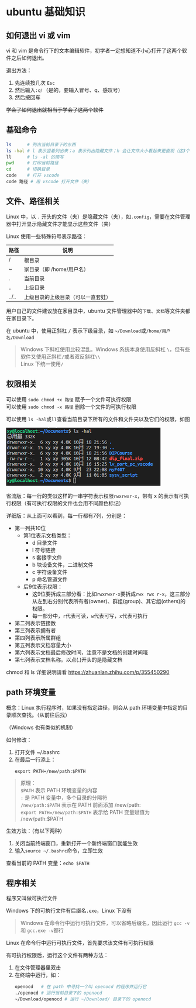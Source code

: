 # ubuntu 基础知识

## 如何退出 vi 或 vim
vi 和 vim 是命令行下的文本编辑软件，初学者一定想知道不小心打开了这两个软件之后如何退出。

退出方法：
1. 先连续按几次 `Esc`
2. 然后输入`:q!`（是的，要输入冒号、q、感叹号）
3. 然后按回车

~~学会了如何退出就相当于学会了这两个软件~~

## 基础命令

```bash
ls      # 列出当前目录下的东西
ls -hal # l 表示竖着列出来；a 表示列出隐藏文件；h 会让文件大小看起来更直观（这3个字母顺序可以换）
ll      # ls -al 的简写
pwd     # 打印当前路径
cd      # 切换目录
code    # 打开 vscode
code 路径 # 用 vscode 打开文件（夹）
```

## 文件、路径相关

Linux 中，以 `.` 开头的文件（夹）是隐藏文件（夹），如`.config`，需要在文件管理器中打开显示隐藏文件才能显示这些文件（夹）

Linux 使用一些特殊符号表示路径：

| 路径  | 说明                               |
| ----- | ---------------------------------- |
| /     | 根目录                             |
| ~     | 家目录（即 /home/用户名）          |
| .     | 当前目录                           |
| ..    | 上级目录                           |
| ../.. | 上级目录的上级目录（可以一直套娃） |

用户自己的文件建议放在家目录中，ubuntu 文件管理器中的`下载`、`文档`等文件夹都在家目录下。

在 ubuntu 中，使用正斜杠 `/` 表示下级目录，如 `~/Download`或`/home/用户名/Download`

> Windows 下斜杠使用比较混乱。Windows 系统本身使用反斜杠 `\`，但有些软件又使用正斜杠`/`或者双反斜杠`\\`  
> Linux 下统一使用`/`

## 权限相关
可以使用 `sudo chmod +x 路径` 赋予一个文件可执行权限  
可以使用 `sudo chmod -x 路径` 删除一个文件的可执行权限

可以使用 `ls -hal`或`ll`查看当前目录下所有的文件和文件夹以及它们的权限，如图

![1666438283218](image/ubuntu基础知识/1666438283218.png)

省流版：每一行的类似这样的一串字符表示权限`rwxrwxr-x`，带有 x 的表示有可执行权限（有可执行权限的文件也会用不同颜色标记）

详细版：从上面可以看到，每一行都有7列，分别是：
- 第一列共10位
  - 第1位表示文档类型：
    - d  目录文件
    - l  符号链接
    - s  套接字文件
    - b  块设备文件，二进制文件
    - c  字符设备文件
    - p  命名管道文件
  - 后9位表示权限：
    - 这9位要拆成三部分看：比如`rwxrwxr-x`要拆成`rwx rwx r-x`，这三部分从左到右分别代表所有者(owner)、群组(group)、其它组(others)的权限。
    - 每一部分中，`r`代表可读，`w`代表可写，`x`代表可执行
- 第二列表示链接数
- 第三列表示拥有者
- 第四列表示所属群组
- 第五列表示文档容量大小
- 第六列表示文档最后修改时间，注意不是文档的创建时间哦
- 第七列表示文档名称。以点(.)开头的是隐藏文档

chmod 和 ls 详细说明请看 <https://zhuanlan.zhihu.com/p/355450290>

## path 环境变量
概念：Linux 执行程序时，如果没有指定路径，则会从 path 环境变量中指定的目录顺次查找。（从前往后找）

（Windows 也有类似的机制）

如何修改：
1. 打开文件 ~/.bashrc
2. 在最后一行添上：
    ```
    export PATH=/new/path:$PATH
    ```

> 原理：  
> `$PATH` 表示 PATH 环境变量的内容  
> `:` 是 PATH 变量中，多个目录的分隔符  
> `/new/path:$PATH` 表示在 PATH 前面添加 /new/path:  
> `export PATH=/new/path:$PATH` 表示给 PATH 变量赋值为 /new/path:$PATH


生效方法：（有以下两种）
1. 关闭当前终端窗口，重新打开一个新终端窗口就能生效
2. 输入`source ~/.bashrc`命令，立即生效

查看当前的 PATH 变量：`echo $PATH`

## 程序相关
程序又叫做可执行文件

Windows 下的可执行文件有后缀名`.exe`，Linux 下没有

> Windows 在命令行中运行可执行文件，可以省略后缀名，因此运行 `gcc -v` 和 `gcc.exe -v`都行

Linux 在命令行中运行可执行文件，首先要求该文件有可执行权限

有可执行权限后，运行这个文件有两种方法：
1.  在文件管理器里双击
2.  在终端中运行，如：
    ```bash
    openocd   # 在 path 中寻找一个叫 openocd 的程序并运行它
    ./openocd # 运行当前目录下的 openocd
    ~/Download/openocd # 运行 ~/Download/ 目录下的 openocd
    ```
